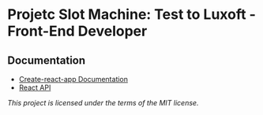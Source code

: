 # Projetc Slot Machine: Test to Luxoft - Front-End Developer

## Documentation 
- [Create-react-app Documentation](https://github.com/facebookincubator/create-react-app)
- [React API](https://facebook.github.io/react/docs/react-api.html)

<i>This project is licensed under the terms of the MIT license.</i>
